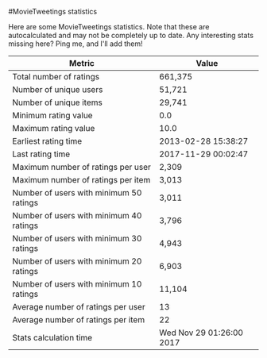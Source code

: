 #MovieTweetings statistics

Here are some MovieTweetings statistics. Note that these are autocalculated and may not be completely up to date. Any interesting stats missing here? Ping me, and I'll add them!

Metric | Value
--- | ---
Total number of ratings                 | 661,375
Number of unique users                  | 51,721
Number of unique items                  | 29,741
Minimum rating value                    | 0.0
Maximum rating value                    | 10.0
Earliest rating time                    | 2013-02-28 15:38:27
Last rating time                        | 2017-11-29 00:02:47
Maximum number of ratings per user      | 2,309
Maximum number of ratings per item      | 3,013
Number of users with minimum 50 ratings | 3,011
Number of users with minimum 40 ratings | 3,796
Number of users with minimum 30 ratings | 4,943
Number of users with minimum 20 ratings | 6,903
Number of users with minimum 10 ratings | 11,104
Average number of ratings per user      | 13
Average number of ratings per item      | 22
Stats calculation time                  | Wed Nov 29 01:26:00 2017

